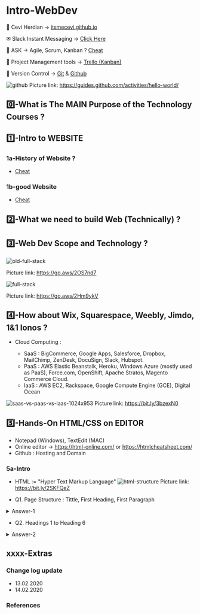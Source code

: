 # Intro-WebDev

<span>&#129311;</span> 
Cevi Herdian -> [itsmecevi.github.io](https://itsmecevi.github.io/) 

<span>&#9993;</span>
Slack Instant Messaging -> [Click Here](https://join.slack.com/t/so-hotworkspace/shared_invite/enQtOTUwOTYyMDEwMjQ2LTQ3M2M4Yjk4MzgyOTk0ZmNjMmNlZTM3N2YzYjdmN2U0OTMxZjljNDA5OGFkYzlhYTQ4ZDBhY2IwZmZjNWU3ODc)

<span>&#128221;</span>
ASK -> Agile, Scrum, Kanban ? [Cheat](https://www.youtube.com/watch?v=rIaz-l1Kf8w)

<span>&#128296;</span>
Project Management tools -> [Trello (Kanban)](https://trello.com/b/Ui4A8cwF/trello-learning-resource)

<span>&#128298;</span>
Version Control -> [Git](https://git-scm.com/) & [Github](https://github.com/)

![github](https://user-images.githubusercontent.com/27078712/74410899-afbc2900-4e6c-11ea-9aaf-4e1000e4974f.png)
Picture link: https://guides.github.com/activities/hello-world/


## 0️⃣-What is The MAIN Purpose of the Technology Courses ?


## 1️⃣-Intro to WEBSITE

### 1a-History of Website ?

* [Cheat](https://home.cern/science/computing/birth-web/short-history-web)

### 1b-good Website

* [Cheat](https://prezi.com/xlkbzydq2yn2/the-internet-websites-communication/)


## 2️⃣-What we need to build Web (Technically) ?


## 3️⃣-Web Dev Scope and Technology ?

![old-full-stack](https://user-images.githubusercontent.com/27078712/74419849-16494300-4e7d-11ea-83c4-25012194e1ae.png)

Picture link: https://go.aws/2OS7nd7

![full-stack](https://user-images.githubusercontent.com/27078712/74419919-337e1180-4e7d-11ea-8e74-b44d33e28f1c.png)

Picture link: https://go.aws/2Hm9ykV


## 4️⃣-How about Wix, Squarespace, Weebly, Jimdo, 1&1 Ionos ?

* Cloud Computing :



   * SaaS : BigCommerce, Google Apps, Salesforce, Dropbox, MailChimp, ZenDesk, DocuSign, Slack, Hubspot.
   * PaaS : AWS Elastic Beanstalk, Heroku, Windows Azure (mostly used as PaaS), Force.com, OpenShift, Apache Stratos, Magento Commerce Cloud.
   * IaaS : AWS EC2, Rackspace, Google Compute Engine (GCE), Digital Ocean


![saas-vs-paas-vs-iaas-1024x953](https://user-images.githubusercontent.com/27078712/74424210-1862d000-4e84-11ea-92ae-a1b29fcc1f2e.png)
Picture link: https://bit.ly/3bzexN0
 
 
## 5️⃣-Hands-On HTML/CSS on EDITOR

* Notepad (Windows), TextEdit (MAC)
* Online editor -> https://html-online.com/ or https://htmlcheatsheet.com/
* Github : Hosting and Domain

### 5a-Intro

* HTML := "Hyper Text Markup Language"
![html-structure](https://user-images.githubusercontent.com/27078712/74435621-6af9b780-4e97-11ea-9290-edbad9c1871f.png)
Picture link: https://bit.ly/2SKFQeZ

* Q1. Page Structure : Tittle, First Heading, First Paragraph

<details>
  <summary>Answer-1</summary>
  
  <pre>
  <code>
    <!DOCTYPE html>
<html>
<head>
<title>The Title</title>
</head>
<body>

<h1>The First Heading</h1>
<p>The First paragraph.</p>

</body>
</html>
  </code>
</pre>
  
</details>


* Q2. Headings 1 to Heading 6

<details>
  <summary>Answer-2</summary>
  
```
<!DOCTYPE html>
<html>
<head>
<title></title>
</head>
<body>

<h1>Heading 1</h1>
<h2>Heading 2</h2>
<h3>Heading 3</h3>
<h4>Heading 4</h4>
<h5>Heading 5</h5>
<h6>Heading 6</h6>

</body>
</html>


```
</details>
   
  
## xxxx-Extras 

### Change log update

* 13.02.2020
* 14.02.2020

### References

